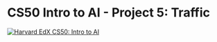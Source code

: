 # CS50 Intro to AI - Project 5: Traffic


[![Harvard EdX CS50: Intro to AI](http://img.youtube.com/vi/HNih1yV5OI0/0.jpg)](https://youtu.be/HNih1yV5OI0)
